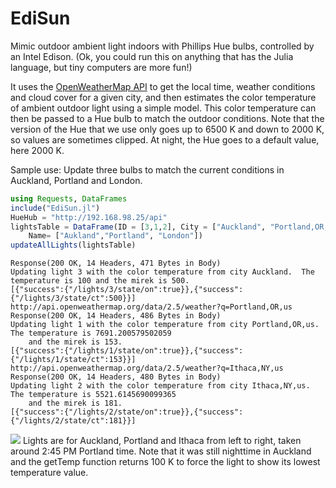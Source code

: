 # EdiSun
Mimic outdoor ambient light indoors with Phillips Hue bulbs, controlled by an Intel Edison.  (Ok, you could run this on anything that has the Julia language, but tiny computers are more fun!)

It uses the <a href="http://openweathermap.org">OpenWeatherMap API</a> to get the local time, weather conditions and cloud cover for a given city, and then estimates the color temperature of ambient outdoor light using a simple model.  This color temperature can then be passed to a Hue bulb to match the outdoor conditions.  Note that the version of the Hue that we use only goes up to 6500 K and down to 2000 K, so values are sometimes clipped.  At night, the Hue goes to a default value, here 2000 K.  

Sample use: Update three bulbs to match the current conditions in Auckland, Portland and London. 

``` julia
using Requests, DataFrames
include("EdiSun.jl")
HueHub = "http://192.168.98.25/api"
lightsTable = DataFrame(ID = [3,1,2], City = ["Auckland", "Portland,OR,us" , "London,uk"],
    Name= ["Aukland","Portland", "London"])
updateAllLights(lightsTable)
```

```
Response(200 OK, 14 Headers, 471 Bytes in Body)
Updating light 3 with the color temperature from city Auckland.  The temperature is 100 and the mirek is 500.
[{"success":{"/lights/3/state/on":true}},{"success":{"/lights/3/state/ct":500}}]
http://api.openweathermap.org/data/2.5/weather?q=Portland,OR,us
Response(200 OK, 14 Headers, 486 Bytes in Body)
Updating light 1 with the color temperature from city Portland,OR,us.  The temperature is 7691.200579502059 
    and the mirek is 153.
[{"success":{"/lights/1/state/on":true}},{"success":{"/lights/1/state/ct":153}}]
http://api.openweathermap.org/data/2.5/weather?q=Ithaca,NY,us
Response(200 OK, 14 Headers, 480 Bytes in Body)
Updating light 2 with the color temperature from city Ithaca,NY,us.  The temperature is 5521.6145690099365
    and the mirek is 181.
[{"success":{"/lights/2/state/on":true}},{"success":{"/lights/2/state/ct":181}}]
```

<img src="http://gotfork.net/archive%20for%20web/three-cities.jpg">
Lights are for Auckland, Portland and Ithaca from left to right, taken around 2:45 PM Portland time.  Note that it was still nighttime in Auckland and the getTemp function returns 100 K to force the light to show its lowest temperature value.  
